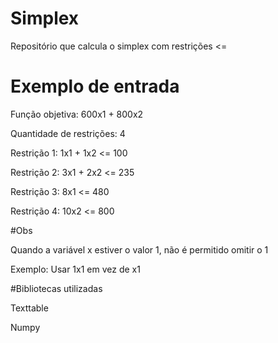 # Simplex
Repositório que calcula o simplex com restrições &lt;= 

# Exemplo de entrada
Função objetiva: 600x1 + 800x2

Quantidade de restrições: 4

Restrição 1: 1x1 + 1x2 <= 100

Restrição 2: 3x1 + 2x2 <= 235

Restrição 3: 8x1 <= 480

Restrição 4: 10x2 <= 800

#Obs

Quando a variável x estiver o valor 1, não é permitido omitir o 1

Exemplo: Usar 1x1 em vez de x1

#Bibliotecas utilizadas

Texttable

Numpy
